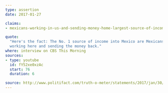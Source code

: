 ```yaml
---
type: assertion
date: 2017-01-27

claims:
- mexicans-working-in-us-and-sending-money-home-largest-source-of-income

quote:
  "Here's the fact: The No. 1 source of income into Mexico are Mexicans
  working here and sending the money back."
where: interview on CBS This Morning
sources:
- type: youtube
  id: fY52xe0xzAc
  start: 76
  duration: 6

source: http://www.politifact.com/truth-o-meter/statements/2017/jan/30/kellyanne-conway/kellyanne-conway-incorrect-worker-remittances-mexi/
---
```

